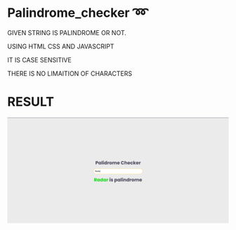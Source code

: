 # Palindrome_checker :loop:

GIVEN STRING IS PALINDROME OR NOT.

USING HTML CSS AND JAVASCRIPT

IT IS CASE SENSITIVE 

THERE IS NO LIMAITION OF CHARACTERS

# RESULT

![output](https://github.com/Samarthasbhat/Palindrome_checker/blob/main/palindrome%20checker/output.png)
